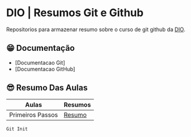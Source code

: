 # DIO | Resumos Git e Github

Repositorios para armazenar resumo sobre o curso de git github da [DIO](https://github.com/).

## 😁 Documentação
- [Documentacao Git]
- [Documentacao GitHub]


## 😎 Resumo Das Aulas

| Aulas | Resumos |
|-------|---------|
| Primeiros Passos |[Resumo]()|


```
Git Init
```